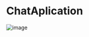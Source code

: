 # ChatAplication

![image](https://user-images.githubusercontent.com/93608793/181347438-a65a6fd5-45f7-4445-9e47-686af47044f9.png)
